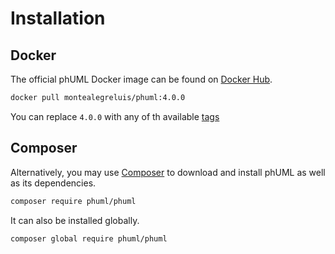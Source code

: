 # Installation

## Docker

The official phUML Docker image can be found on [Docker Hub](https://hub.docker.com/r/montealegreluis/phuml/).

```bash
docker pull montealegreluis/phuml:4.0.0
```

You can replace `4.0.0` with any of th available [tags](https://hub.docker.com/r/montealegreluis/phuml/tags?page=1&ordering=last_updated)

## Composer

Alternatively, you may use  [Composer](https://getcomposer.org/) to download and install phUML as well as its dependencies.

```bash
composer require phuml/phuml
```

It can also be installed globally.

```bash
composer global require phuml/phuml
```
